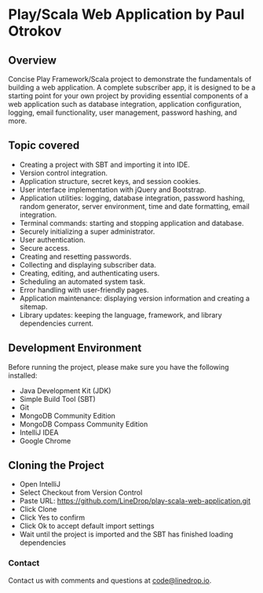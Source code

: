 # Play/Scala Web Application by Paul Otrokov

## Overview

Concise Play Framework/Scala project to demonstrate the fundamentals of building a web application. A complete subscriber app, it is designed to be a starting point for your own project by providing essential components of a web application such as database integration, application configuration, logging, email functionality, user management, password hashing, and more.

## Topic covered
- Creating a project with SBT and importing it into IDE.
- Version control integration.
- Application structure, secret keys, and session cookies.
- User interface implementation with jQuery and Bootstrap.
- Application utilities: logging, database integration, password hashing, random generator, server environment, time and date formatting, email integration.
- Terminal commands: starting and stopping application and database.
- Securely initializing a super administrator.
- User authentication.
- Secure access.
- Creating and resetting passwords.
- Collecting and displaying subscriber data.
- Creating, editing, and authenticating users.
- Scheduling an automated system task.
- Error handling with user-friendly pages.
- Application maintenance: displaying version information and creating a sitemap.
- Library updates: keeping the language, framework, and library dependencies current.

## Development Environment

Before running the project, please make sure you have the following installed:

- Java Development Kit (JDK)
- Simple Build Tool (SBT)
- Git
- MongoDB Community Edition
- MongoDB Compass Community Edition
- IntelliJ IDEA
- Google Chrome

## Cloning the Project

- Open IntelliJ
- Select Checkout from Version Control
- Paste URL: https://github.com/LineDrop/play-scala-web-application.git
- Click Clone
- Click Yes to confirm
- Click Ok to accept default import settings
- Wait until the project is imported and the SBT has finished loading dependencies

### Contact 

Contact us with comments and questions at <a href="mailto:code@linedrop.io">code@linedrop.io</a>.  

